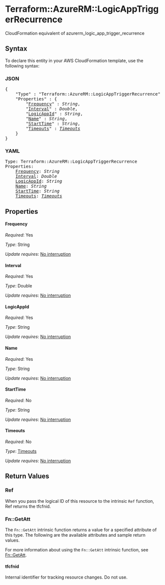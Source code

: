 # Terraform::AzureRM::LogicAppTriggerRecurrence

CloudFormation equivalent of azurerm_logic_app_trigger_recurrence

## Syntax

To declare this entity in your AWS CloudFormation template, use the following syntax:

### JSON

<pre>
{
    "Type" : "Terraform::AzureRM::LogicAppTriggerRecurrence",
    "Properties" : {
        "<a href="#frequency" title="Frequency">Frequency</a>" : <i>String</i>,
        "<a href="#interval" title="Interval">Interval</a>" : <i>Double</i>,
        "<a href="#logicappid" title="LogicAppId">LogicAppId</a>" : <i>String</i>,
        "<a href="#name" title="Name">Name</a>" : <i>String</i>,
        "<a href="#starttime" title="StartTime">StartTime</a>" : <i>String</i>,
        "<a href="#timeouts" title="Timeouts">Timeouts</a>" : <i><a href="timeouts.md">Timeouts</a></i>
    }
}
</pre>

### YAML

<pre>
Type: Terraform::AzureRM::LogicAppTriggerRecurrence
Properties:
    <a href="#frequency" title="Frequency">Frequency</a>: <i>String</i>
    <a href="#interval" title="Interval">Interval</a>: <i>Double</i>
    <a href="#logicappid" title="LogicAppId">LogicAppId</a>: <i>String</i>
    <a href="#name" title="Name">Name</a>: <i>String</i>
    <a href="#starttime" title="StartTime">StartTime</a>: <i>String</i>
    <a href="#timeouts" title="Timeouts">Timeouts</a>: <i><a href="timeouts.md">Timeouts</a></i>
</pre>

## Properties

#### Frequency

_Required_: Yes

_Type_: String

_Update requires_: [No interruption](https://docs.aws.amazon.com/AWSCloudFormation/latest/UserGuide/using-cfn-updating-stacks-update-behaviors.html#update-no-interrupt)

#### Interval

_Required_: Yes

_Type_: Double

_Update requires_: [No interruption](https://docs.aws.amazon.com/AWSCloudFormation/latest/UserGuide/using-cfn-updating-stacks-update-behaviors.html#update-no-interrupt)

#### LogicAppId

_Required_: Yes

_Type_: String

_Update requires_: [No interruption](https://docs.aws.amazon.com/AWSCloudFormation/latest/UserGuide/using-cfn-updating-stacks-update-behaviors.html#update-no-interrupt)

#### Name

_Required_: Yes

_Type_: String

_Update requires_: [No interruption](https://docs.aws.amazon.com/AWSCloudFormation/latest/UserGuide/using-cfn-updating-stacks-update-behaviors.html#update-no-interrupt)

#### StartTime

_Required_: No

_Type_: String

_Update requires_: [No interruption](https://docs.aws.amazon.com/AWSCloudFormation/latest/UserGuide/using-cfn-updating-stacks-update-behaviors.html#update-no-interrupt)

#### Timeouts

_Required_: No

_Type_: <a href="timeouts.md">Timeouts</a>

_Update requires_: [No interruption](https://docs.aws.amazon.com/AWSCloudFormation/latest/UserGuide/using-cfn-updating-stacks-update-behaviors.html#update-no-interrupt)

## Return Values

### Ref

When you pass the logical ID of this resource to the intrinsic `Ref` function, Ref returns the tfcfnid.

### Fn::GetAtt

The `Fn::GetAtt` intrinsic function returns a value for a specified attribute of this type. The following are the available attributes and sample return values.

For more information about using the `Fn::GetAtt` intrinsic function, see [Fn::GetAtt](https://docs.aws.amazon.com/AWSCloudFormation/latest/UserGuide/intrinsic-function-reference-getatt.html).

#### tfcfnid

Internal identifier for tracking resource changes. Do not use.

